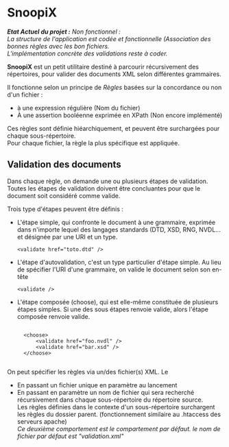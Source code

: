 # SnoopiX
*__Etat Actuel du projet :__ Non fonctionnel :*  
*La structure de l'application est codée et fonctionnelle (Association des bonnes règles avec les bon fichiers.*  
*L'implémentation concrète des validations reste à coder.*

**SnoopiX** est un petit utilitaire destiné à parcourir récursivement des répertoires, pour valider des documents XML selon différentes grammaires. 
 
Il fonctionne selon un principe de _Règles_ basées sur la concordance ou non d'un fichier : 

 - à une expression régulière (Nom du fichier)
 - À une assertion
   booléenne exprimée en XPath (Non encore implémenté)
   
Ces règles sont définie hiéarchiquement, et peuvent être surchargées pour chaque sous-répertoire.  
Pour chaque fichier, la règle la  plus spécifique est appliquée.

  
## Validation des documents

Dans chaque règle, on demande une ou plusieurs étapes de validation. 
Toutes les étapes de validation doivent être concluantes pour que le document soit considéré comme valide. 
 
Trois type d'étapes peuvent être définis : 

- L'étape simple, qui confronte le document à une grammaire, exprimée dans n'importe lequel des langages standards (DTD, XSD, RNG, NVDL... et désignée par une URI et un type. 
  <pre><code>&lt;validate href="toto.dtd" /&gt;</code></pre>

 
 
- L'étape d'autovalidation, c'est un type particulier d'étape simple. Au lieu de spécifier l'URI d'une grammaire, on valide le document selon son en-tête 
    <pre><code>&lt;validate /&gt;</code></pre>

 
 
- L'étape composée (choose), qui est elle-même constituée de plusieurs étapes simples. 
Si une des sous étapes renvoie valide, alors l'étape composée renvoie valide. 
	<pre><code>
    &lt;choose&gt; 
        &lt;validate href="foo.nvdl" /&gt;  
        &lt;validate href="bar.xsd" /&gt;  
    &lt;/choose&gt;
	</code></pre>

  
 
 
On peut spécifier les règles via un/des fichier(s) XML. Le 

- En passant un fichier unique en paramètre au lancement 
- En passant en paramètre un nom de fichier qui sera recherché récursivement dans chaque sous-répertoire du répertoire source.  
  Les règles définies dans le contexte d'un sous-répertoire surchargent les règles du dossier parent. (fonctionnement similaire au .htaccess des serveurs apache)  
  _Ce deuxième comportement est le compartement par défaut. le nom de fichier par défaut est "validation.xml"_

